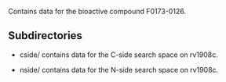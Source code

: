 Contains data for the bioactive compound F0173-0126.

## Subdirectories

- cside/ contains data for the C-side search space on rv1908c.

- nside/ contains data for the N-side search space on rv1908c.

